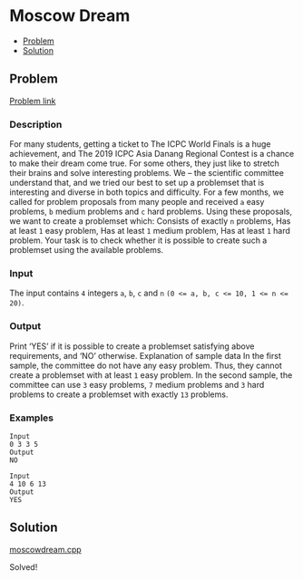 # Moscow Dream
- [Problem](#problem)
- [Solution](#moscowdream.cpp)

## Problem
[Problem link](https://open.kattis.com/problems/moscowdream)

### Description

For many students, getting a ticket to The ICPC World Finals is a huge achievement, and The 2019 ICPC Asia Danang Regional Contest is a chance to make their dream come true. For some others, they just like to stretch their brains and solve interesting problems.
We – the scientific committee understand that, and we tried our best to set up a problemset that is interesting and diverse in both topics and difficulty. For a few months, we called for problem proposals from many people and received `a` easy problems, `b` medium problems and `c` hard problems. Using these proposals, we want to create a problemset which: Consists of exactly `n` problems, Has at least `1` easy problem, Has at least `1` medium problem, Has at least `1` hard problem. Your task is to check whether it is possible to create such a problemset using the available problems.

### Input
The input contains `4` integers `a`, `b`, `c` and `n` `(0 <= a, b, c <= 10, 1 <= n <= 20)`.

### Output
Print ‘YES’ if it is possible to create a problemset satisfying above requirements, and ‘NO’ otherwise.
Explanation of sample data In the first sample, the committee do not have any easy problem. Thus, they cannot create a problemset with at least `1` easy problem. In the second sample, the committee can use `3` easy problems, `7` medium problems and `3` hard problems to create a problemset with exactly `13` problems. 

### Examples
```
Input
0 3 3 5
Output
NO
```
```
Input
4 10 6 13
Output
YES
```


## Solution

[moscowdream.cpp](./moscowdream.cpp)

Solved!